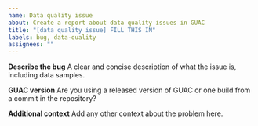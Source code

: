 ```yaml
---
name: Data quality issue
about: Create a report about data quality issues in GUAC
title: "[data quality issue] FILL THIS IN"
labels: bug, data-quality
assignees: ""
---
```


**Describe the bug**
A clear and concise description of what the issue is, including data samples.

**GUAC version**
Are you using a released version of GUAC or one build from a commit in the
repository?

**Additional context**
Add any other context about the problem here.

